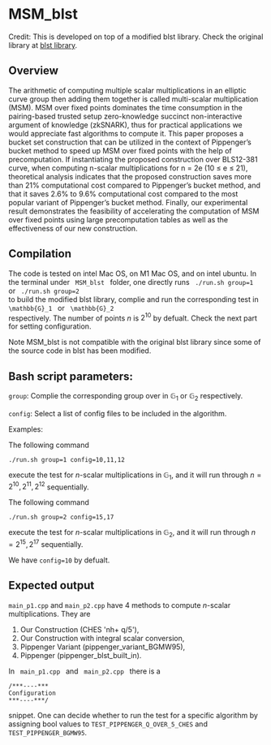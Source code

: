 
# MSM_blst
Credit: This is developed on top of a modified blst library. Check the original library at [blst library](https://github.com/supranational/blst).

## Overview
The arithmetic of computing multiple scalar multiplications in an elliptic
curve group then adding them together is called multi-scalar multiplication (MSM).
MSM over fixed points dominates the time consumption in the pairing-based trusted
setup zero-knowledge succinct non-interactive argument of knowledge (zkSNARK),
thus for practical applications we would appreciate fast algorithms to compute it.
This paper proposes a bucket set construction that can be utilized in the context
of Pippenger’s bucket method to speed up MSM over fixed points with the help of
precomputation. If instantiating the proposed construction over BLS12-381 curve,
when computing n-scalar multiplications for n = 2e
(10 ≤ e ≤ 21), theoretical analysis
indicates that the proposed construction saves more than 21% computational cost
compared to Pippenger’s bucket method, and that it saves 2.6% to 9.6% computational
cost compared to the most popular variant of Pippenger’s bucket method. Finally, our
experimental result demonstrates the feasibility of accelerating the computation of
MSM over fixed points using large precomputation tables as well as the effectiveness
of our new construction.

## Compilation
The code is tested on intel Mac OS, on M1 Mac OS, and on intel ubuntu. In the terminal under 
<code>
MSM_blst 
</code>
folder,
one directly runs 
<code>
./run.sh group=1
</code>
or
<code>
./run.sh group=2
</code>
to build the modified blst library, complie and run the corresponding test in
<code>
\mathbb{G}_1
</code>
or
<code>
\mathbb{G}_2
</code>
respectively. The number of points $n$ is $2^{10}$ by defualt. Check the next part for setting configuration.

Note MSM_blst is not compatible with the original blst library since some of the source code in blst has been modified. 

## Bash script parameters:
`group`: Complie the corresponding group over in $\mathbb{G}_1$ or $\mathbb{G}_2$ respectively.

`config`: Select a list of config files to be included in the algorithm. 


Examples:

The following command
```
./run.sh group=1 config=10,11,12 
```
execute the test for $n$-scalar multiplications in $\mathbb{G}_1$, and it will run through $n = 2^{10}, 2^{11}, 2^{12}$ sequentially.

The following command
```
./run.sh group=2 config=15,17
```
execute the test for $n$-scalar multiplications in $\mathbb{G}_2$, and it will run through $n = 2^{15}, 2^{17}$ sequentially.

We have `config=10` by defualt.


## Expected output 
<!-- difference between the two .cpp files -->
```main_p1.cpp``` and ```main_p2.cpp```  have 4 methods to compute $n$-scalar multiplications. They are
1. Our Construction (CHES 'nh+ q/5'),
2. Our Construction with integral scalar conversion,
3. Pippenger Variant (pippenger_variant_BGMW95),
4. Pippenger (pippenger_blst_built_in).

In 
<code>
main_p1.cpp
</code>
and
<code>
main_p2.cpp
</code>
there is a 
```
/***----***
Configuration
***----***/
```
snippet. One can decide whether to run the test for a specific algorithm by assigning bool values to
`TEST_PIPPENGER_Q_OVER_5_CHES`
and
`TEST_PIPPENGER_BGMW95`.
